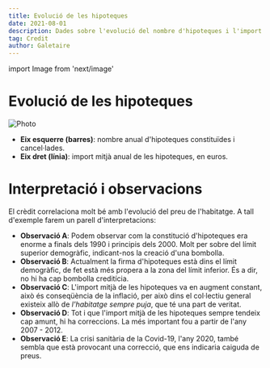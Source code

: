 ```yaml
---
title: Evolució de les hipoteques
date: 2021-08-01
description: Dades sobre l'evolució del nombre d'hipoteques i l'import mitjà d'aquestes. El crèdit correlaciona molt bé amb l'evolució del preu de l'habitatge.
tag: Credit
author: Galetaire
---
```


import Image from 'next/image'

# Evolució de les hipoteques

<Image
  src="/images/credit.png"
  alt="Photo"
  width={980}
  height={536}
  priority
  className="next-image"
/>

- **Eix esquerre (barres)**: nombre anual d'hipoteques constituïdes i cancel·lades.
- **Eix dret (línia)**: import mitjà anual de les hipoteques, en euros.

# Interpretació i observacions

El crèdit correlaciona molt bé amb l'evolució del preu de l'habitatge. A tall d'exemple farem un parell d'interpretacions:

- **Observació A**: Podem observar com la constitució d'hipoteques era enorme a finals dels 1990 i principis dels 2000. Molt per sobre del límit superior demogràfic, indicant-nos la creació d'una bombolla.
- **Observació B**: Actualment la firma d'hipoteques està dins el límit demogràfic, de fet està més propera a la zona del límit inferior. És a dir, no hi ha cap bombolla creditícia.
- **Observació C**: L'import mitjà de les hipoteques va en augment constant, això és conseqüència de la inflació, per això dins el col·lectiu general existeix allò de _l'habitatge sempre puja_, que té una part de veritat.
- **Observació D**: Tot i que l'import mitjà de les hipoteques sempre tendeix cap amunt, hi ha correccions. La més important fou a partir de l'any 2007 - 2012.
- **Observació E**: La crisi sanitària de la Covid-19, l'any 2020, també sembla que està provocant una correcció, que ens indicaria caiguda de preus.
